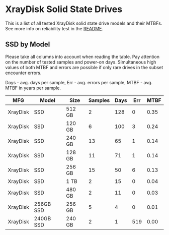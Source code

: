 XrayDisk Solid State Drives
===========================

This is a list of all tested XrayDisk solid state drive models and their MTBFs. See
more info on reliability test in the [README](https://github.com/linuxhw/SMART).

SSD by Model
------------

Please take all columns into account when reading the table. Pay attention on the
number of tested samples and power-on days. Simultaneous high values of both MTBF
and errors are possible if only rare drives in the subset encounter errors.

Days - avg. days per sample,
Err  - avg. errors per sample,
MTBF - avg. MTBF in years per sample.

| MFG       | Model              | Size   | Samples | Days  | Err   | MTBF |
|-----------|--------------------|--------|---------|-------|-------|------|
| XrayDisk  | SSD                | 512 GB | 2       | 128   | 0     | 0.35   |
| XrayDisk  | SSD                | 120 GB | 6       | 100   | 3     | 0.24   |
| XrayDisk  | SSD                | 240 GB | 13      | 65    | 1     | 0.14   |
| XrayDisk  | SSD                | 128 GB | 11      | 71    | 1     | 0.14   |
| XrayDisk  | SSD                | 256 GB | 15      | 50    | 6     | 0.13   |
| XrayDisk  | SSD                | 1 TB   | 2       | 15    | 0     | 0.04   |
| XrayDisk  | SSD                | 480 GB | 2       | 11    | 0     | 0.03   |
| XrayDisk  | 256GB SSD          | 256 GB | 5       | 4     | 0     | 0.01   |
| XrayDisk  | 240GB SSD          | 240 GB | 2       | 1     | 519   | 0.00   |
